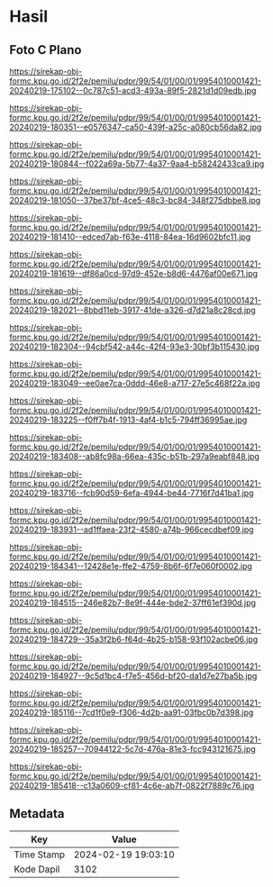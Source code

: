 # Hasil

## Foto C Plano

https://sirekap-obj-formc.kpu.go.id/2f2e/pemilu/pdpr/99/54/01/00/01/9954010001421-20240219-175102--0c787c51-acd3-493a-89f5-2821d1d09edb.jpg

https://sirekap-obj-formc.kpu.go.id/2f2e/pemilu/pdpr/99/54/01/00/01/9954010001421-20240219-180351--e0576347-ca50-439f-a25c-a080cb56da82.jpg

https://sirekap-obj-formc.kpu.go.id/2f2e/pemilu/pdpr/99/54/01/00/01/9954010001421-20240219-180844--f022a69a-5b77-4a37-9aa4-b58242433ca9.jpg

https://sirekap-obj-formc.kpu.go.id/2f2e/pemilu/pdpr/99/54/01/00/01/9954010001421-20240219-181050--37be37bf-4ce5-48c3-bc84-348f275dbbe8.jpg

https://sirekap-obj-formc.kpu.go.id/2f2e/pemilu/pdpr/99/54/01/00/01/9954010001421-20240219-181410--edced7ab-f63e-4118-84ea-16d9602bfc11.jpg

https://sirekap-obj-formc.kpu.go.id/2f2e/pemilu/pdpr/99/54/01/00/01/9954010001421-20240219-181619--df86a0cd-97d9-452e-b8d6-4476af00e671.jpg

https://sirekap-obj-formc.kpu.go.id/2f2e/pemilu/pdpr/99/54/01/00/01/9954010001421-20240219-182021--8bbd11eb-3917-41de-a326-d7d21a8c28cd.jpg

https://sirekap-obj-formc.kpu.go.id/2f2e/pemilu/pdpr/99/54/01/00/01/9954010001421-20240219-182304--94cbf542-a44c-42f4-93e3-30bf3b115430.jpg

https://sirekap-obj-formc.kpu.go.id/2f2e/pemilu/pdpr/99/54/01/00/01/9954010001421-20240219-183049--ee0ae7ca-0ddd-46e8-a717-27e5c468f22a.jpg

https://sirekap-obj-formc.kpu.go.id/2f2e/pemilu/pdpr/99/54/01/00/01/9954010001421-20240219-183225--f0ff7b4f-1913-4af4-b1c5-794ff36995ae.jpg

https://sirekap-obj-formc.kpu.go.id/2f2e/pemilu/pdpr/99/54/01/00/01/9954010001421-20240219-183408--ab8fc98a-66ea-435c-b51b-297a9eabf848.jpg

https://sirekap-obj-formc.kpu.go.id/2f2e/pemilu/pdpr/99/54/01/00/01/9954010001421-20240219-183716--fcb90d59-6efa-4944-be44-7716f7d41ba1.jpg

https://sirekap-obj-formc.kpu.go.id/2f2e/pemilu/pdpr/99/54/01/00/01/9954010001421-20240219-183931--ad1ffaea-23f2-4580-a74b-966cecdbef09.jpg

https://sirekap-obj-formc.kpu.go.id/2f2e/pemilu/pdpr/99/54/01/00/01/9954010001421-20240219-184341--12428e1e-ffe2-4759-8b6f-6f7e060f0002.jpg

https://sirekap-obj-formc.kpu.go.id/2f2e/pemilu/pdpr/99/54/01/00/01/9954010001421-20240219-184515--246e82b7-8e9f-444e-bde2-37ff61ef390d.jpg

https://sirekap-obj-formc.kpu.go.id/2f2e/pemilu/pdpr/99/54/01/00/01/9954010001421-20240219-184729--35a3f2b6-f64d-4b25-b158-93f102acbe06.jpg

https://sirekap-obj-formc.kpu.go.id/2f2e/pemilu/pdpr/99/54/01/00/01/9954010001421-20240219-184927--9c5d1bc4-f7e5-456d-bf20-da1d7e27ba5b.jpg

https://sirekap-obj-formc.kpu.go.id/2f2e/pemilu/pdpr/99/54/01/00/01/9954010001421-20240219-185116--7cd1f0e9-f306-4d2b-aa91-03fbc0b7d398.jpg

https://sirekap-obj-formc.kpu.go.id/2f2e/pemilu/pdpr/99/54/01/00/01/9954010001421-20240219-185257--70944122-5c7d-476a-81e3-fcc943121675.jpg

https://sirekap-obj-formc.kpu.go.id/2f2e/pemilu/pdpr/99/54/01/00/01/9954010001421-20240219-185418--c13a0609-cf81-4c6e-ab7f-0822f7889c76.jpg


## Metadata

| Key        | Value               |
| ---------- | ------------------- |
| Time Stamp | 2024-02-19 19:03:10 |
| Kode Dapil | 3102                |



